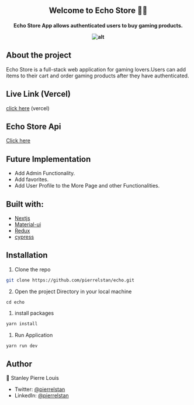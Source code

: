 <br />
<p align="center">
  <h2 align="center">Welcome to Echo Store 👋🏾</h2>
  <h4 align="center">Echo Store App allows authenticated users to buy gaming products.
</p>

![alt](https://res.cloudinary.com/stanley/image/upload/v1674082147/Home_spqxuh.png)

## About the project

Echo Store is a full-stack web application for gaming lovers.Users can add items to their cart and order gaming products after they have authenticated.

## Live Link (Vercel)

[click here](https://echo-one.vercel.app/) (vercel)

## Echo Store Api

[Click here](https://github.com/pierrelstan/echo-store-backend)

## Future Implementation

- Add Admin Functionality.
- Add favorites.
- Add User Profile to the More Page and other Functionalities.

## Built with:

- [Nextjs](https://nextjs.org/)
- [Material-ui](https://mui.com/)
- [Redux](https://redux.js.org/)
- [cypress](https://cypress.com/)

## Installation

1. Clone the repo

```sh
git clone https://github.com/pierrelstan/echo.git
```

2. Open the project Directory in your local machine

```
cd echo
```

1. install packages

```sh
yarn install
```

1. Run Application

```sh
yarn run dev
```

## Author

👤 Stanley Pierre Louis

- Twitter: [@pierrelstan](https://twitter.com/pierrelStan)
- LinkedIn: [@pierrelstan](https://linkedin.com/in/pierre-louis-stanley-930110133)
